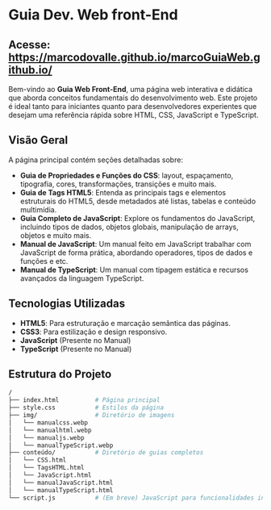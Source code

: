 # Guia Dev. Web front-End
## Acesse:  https://marcodovalle.github.io/marcoGuiaWeb.github.io/

Bem-vindo ao **Guia Web Front-End**, uma página web interativa e didática que aborda conceitos fundamentais do desenvolvimento web. Este projeto é ideal tanto para iniciantes quanto para desenvolvedores experientes que desejam uma referência rápida sobre HTML, CSS, JavaScript e TypeScript.

## Visão Geral

A página principal contém seções detalhadas sobre:

- **Guia de Propriedades e Funções do CSS**: layout, espaçamento, tipografia, cores, transformações, transições e muito mais.
- **Guia de Tags HTML5**: Entenda as principais tags e elementos estruturais do HTML5, desde metadados até listas, tabelas e conteúdo multimídia.
- **Guia Completo de JavaScript**: Explore os fundamentos do JavaScript, incluindo tipos de dados, objetos globais, manipulação de arrays, objetos e muito mais.
- **Manual de JavaScript**: Um manual feito em JavaScript trabalhar com JavaScript de forma prática, abordando operadores, tipos de dados e funções e etc.
- **Manual de TypeScript**: Um manual com tipagem estática e recursos avançados da linguagem TypeScript.

## Tecnologias Utilizadas

- **HTML5**: Para estruturação e marcação semântica das páginas.
- **CSS3**: Para estilização e design responsivo.
- **JavaScript** (Presente no Manual)
- **TypeScript** (Presente no Manual)

## Estrutura do Projeto

```bash
/
├── index.html          # Página principal
├── style.css           # Estilos da página
├── img/                # Diretório de imagens
│   └── manualcss.webp
│   └── manualhtml.webp
│   └── manualjs.webp
│   └── manualTypeScript.webp
├── conteúdo/           # Diretório de guias completos
│   └── CSS.html
│   └── TagsHTML.html
│   └── JavaScript.html
│   └── manualJavaScript.html
│   └── manualTypeScript.html
└── script.js           # (Em breve) JavaScript para funcionalidades interativas
